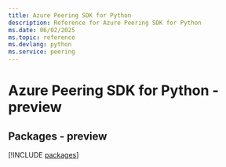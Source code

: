 ```yaml
---
title: Azure Peering SDK for Python
description: Reference for Azure Peering SDK for Python
ms.date: 06/02/2025
ms.topic: reference
ms.devlang: python
ms.service: peering
---
```

# Azure Peering SDK for Python - preview
## Packages - preview
[!INCLUDE [packages](peering-index.md)]